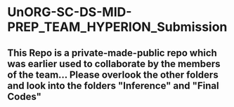 # UnORG-SC-DS-MID-PREP_TEAM_HYPERION_Submission

## This Repo is a private-made-public repo which was earlier used to collaborate by the members of the team... Please overlook the other folders and look into the folders "Inference" and "Final Codes"
